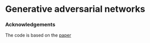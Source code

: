 # Generative adversarial networks

### Acknowledgements
The code is based on the [paper](https://arxiv.org/abs/1406.2661)
